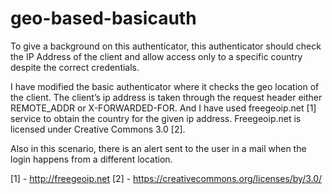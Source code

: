 # geo-based-basicauth

To give a background on this authenticator, this authenticator should check the IP Address of the client and allow access only to a specific country despite the correct credentials. 

I have modified the basic authenticator where it checks the geo location of the client.
The client’s ip address is taken through the request header either REMOTE_ADDR or X-FORWARDED-FOR.
And I have used freegeoip.net [1] service to obtain the country for the given ip address. Freegeoip.net is licensed under Creative Commons 3.0 [2].

Also in this scenario, there is an alert sent to the user in a mail when the login happens from a different location.

[1] - http://freegeoip.net
[2] - https://creativecommons.org/licenses/by/3.0/
